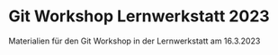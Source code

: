 # Git Workshop Lernwerkstatt 2023
Materialien für den Git Workshop in der Lernwerkstatt am 16.3.2023
